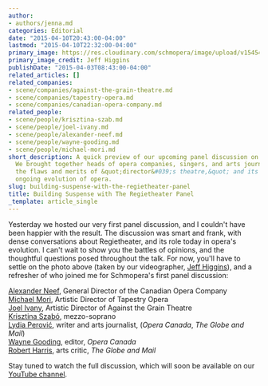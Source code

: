 ```yaml
---
author:
- authors/jenna.md
categories: Editorial
date: "2015-04-10T20:43:00-04:00"
lastmod: "2015-04-10T22:32:00-04:00"
primary_image: https://res.cloudinary.com/schmopera/image/upload/v1545409169/media/webhook-uploads/1428713042536/SchmoperaPanelTeaserPhoto.jpg.jpg
primary_image_credit: Jeff Higgins
publishDate: "2015-04-03T08:43:00-04:00"
related_articles: []
related_companies:
- scene/companies/against-the-grain-theatre.md
- scene/companies/tapestry-opera.md
- scene/companies/canadian-opera-company.md
related_people:
- scene/people/krisztina-szab.md
- scene/people/joel-ivany.md
- scene/people/alexander-neef.md
- scene/people/wayne-gooding.md
- scene/people/michael-mori.md
short_description: A quick preview of our upcoming panel discussion on Regietheater.
  We brought together heads of opera companies, singers, and arts journalists to discuss
  the flaws and merits of &quot;director&#039;s theatre,&quot; and its role in the
  ongoing evolution of opera.
slug: building-suspense-with-the-regietheater-panel
title: Building Suspense with The Regietheater Panel
_template: article_single
---
```


<p>
	Yesterday we hosted our very first panel discussion, and I couldn't have been happier with the result. The discussion was smart and frank, with dense conversations about Regietheater, and its role today in opera's evolution. I can't wait to show you the battles of opinions, and the thoughtful questions posed throughout the talk. For now, you'll have to settle on the photo above (taken by our videographer, <a href="http://jeffhiggins.ca/" target="_blank" data-mce-href="http://jeffhiggins.ca">Jeff Higgins</a>), and a refresher of who joined me for Schmopera's first panel discussion:
</p>
<p>
	<a href="https://twitter.com/alexanderncoc" target="_blank" data-mce-href="https://twitter.com/alexanderncoc">Alexander Neef</a>, General Director of the Canadian Opera Company<br>
	<a href="https://twitter.com/michaelhmori" target="_blank" data-mce-href="https://twitter.com/michaelhmori">Michael Mori</a>, Artistic Director of Tapestry Opera<br>
	<a href="https://twitter.com/joelivany" target="_blank" data-mce-href="https://twitter.com/joelivany">Joel Ivany</a>, Artistic Director of Against the Grain Theatre<br>
	<a href="http://www.krisztinaszabo.com/" target="_blank" data-mce-href="http://www.krisztinaszabo.com/">Krisztina Szabó</a>, mezzo-soprano<br>
	<a href="http://www.lydiaperovic.com/index.html" target="_blank" data-mce-href="http://www.lydiaperovic.com/index.html">Lydia Perović</a>, writer and arts journalist, (<em>Opera Canada</em>, <em>The Globe and Mail</em>)<br>
	<a href="https://twitter.com/OperaCanada" target="_blank" data-mce-href="https://twitter.com/OperaCanada">Wayne Gooding</a>, editor, <em>Opera Canada</em><br>
	<a href="http://www.theglobeandmail.com/search/?q=%22robert+harris%22" target="_blank" data-mce-href="http://www.theglobeandmail.com/search/?q=%22robert+harris%22">Robert Harris</a>, arts critic, <em>The Globe and Mail</em>
</p>
<p>
	Stay tuned to watch the full discussion, which will soon be available on our <a href="https://www.youtube.com/channel/UCbNNVvl8UZY-3ghpG2YhTtg" target="_blank" data-mce-href="https://www.youtube.com/channel/UCbNNVvl8UZY-3ghpG2YhTtg">YouTube channel</a>.
</p>
